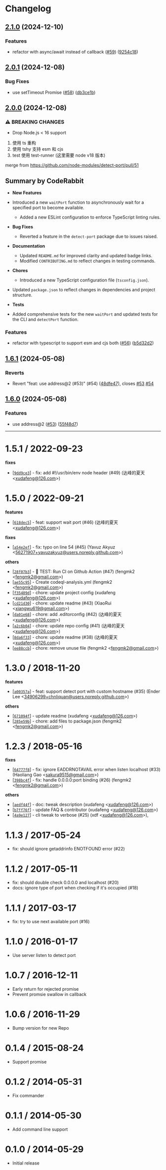 # Changelog

## [2.1.0](https://github.com/node-modules/detect-port/compare/v2.0.1...v2.1.0) (2024-12-10)


### Features

* refactor with async/await instead of callback ([#59](https://github.com/node-modules/detect-port/issues/59)) ([9254c18](https://github.com/node-modules/detect-port/commit/9254c18015498bea3617a609c13b8514b440c821))

## [2.0.1](https://github.com/node-modules/detect-port/compare/v2.0.0...v2.0.1) (2024-12-08)


### Bug Fixes

* use setTimeout Promise ([#58](https://github.com/node-modules/detect-port/issues/58)) ([db3ce1b](https://github.com/node-modules/detect-port/commit/db3ce1bd7c29bb5e6fcb60de1bccec0ef61d306f))

## [2.0.0](https://github.com/node-modules/detect-port/compare/v1.6.1...v2.0.0) (2024-12-08)


### ⚠ BREAKING CHANGES

* Drop Node.js < 16 support

1. 使用 ts 重构
2. 使用 tshy 支持 esm 和 cjs
3. test 使用 test-runner (这里需要 node v18 版本)

merge from https://github.com/node-modules/detect-port/pull/51

<!-- This is an auto-generated comment: release notes by coderabbit.ai
-->
## Summary by CodeRabbit

- **New Features**
- Introduced a new `waitPort` function to asynchronously wait for a
specified port to become available.
	- Added a new ESLint configuration to enforce TypeScript linting rules.

- **Bug Fixes**
	- Reverted a feature in the `detect-port` package due to issues raised.

- **Documentation**
	- Updated `README.md` for improved clarity and updated badge links.
	- Modified `CONTRIBUTING.md` to reflect changes in testing commands.

- **Chores**
	- Introduced a new TypeScript configuration file (`tsconfig.json`).
- Updated `package.json` to reflect changes in dependencies and project
structure.

- **Tests**
- Added comprehensive tests for the new `waitPort` and updated tests for
the CLI and `detectPort` function.
<!-- end of auto-generated comment: release notes by coderabbit.ai -->

### Features

* refactor with typescript to support esm and cjs both ([#56](https://github.com/node-modules/detect-port/issues/56)) ([b5d32d2](https://github.com/node-modules/detect-port/commit/b5d32d2422bd753a87ff2e995514ac41f1c85346))

## [1.6.1](https://github.com/node-modules/detect-port/compare/v1.6.0...v1.6.1) (2024-05-08)


### Reverts

* Revert "feat: use address@2 (#53)" (#54) ([48dfe47](https://github.com/node-modules/detect-port/commit/48dfe47d63f137b05f6a540ccfc0f0fa133a847a)), closes [#53](https://github.com/node-modules/detect-port/issues/53) [#54](https://github.com/node-modules/detect-port/issues/54)

## [1.6.0](https://github.com/node-modules/detect-port/compare/v1.5.1...v1.6.0) (2024-05-08)


### Features

* use address@2 ([#53](https://github.com/node-modules/detect-port/issues/53)) ([55f48d7](https://github.com/node-modules/detect-port/commit/55f48d755f3c8b480d4e4ce1065abc1c8e3c5a19))

---


1.5.1 / 2022-09-23
==================

**fixes**
  * [[`9dd9ce3`](http://github.com/node-modules/detect-port/commit/9dd9ce34b560a434ee3a393f6ddea884691f632f)] - fix: add #!/usr/bin/env node header (#49) (达峰的夏天 <<xudafeng@126.com>>)

1.5.0 / 2022-09-21
==================

**features**
  * [[`618dec5`](http://github.com/node-modules/detect-port/commit/618dec5661d94535800089f9d941f4896825cb69)] - feat: support wait port (#46) (达峰的夏天 <<xudafeng@126.com>>)

**fixes**
  * [[`a54e2ef`](http://github.com/node-modules/detect-port/commit/a54e2ef70e388ed4b0c7a4b79ad88bc91e0f8ae3)] - fix: typo on line 54 (#45) (Yavuz Akyuz <<56271907+yavuzakyuz@users.noreply.github.com>>)

**others**
  * [[`28f07b3`](http://github.com/node-modules/detect-port/commit/28f07b31a7c591cb28b13281246c7f0c64c3dded)] - 🤖 TEST: Run CI on Github Action (#47) (fengmk2 <<fengmk2@gmail.com>>)
  * [[`ae55c95`](http://github.com/node-modules/detect-port/commit/ae55c956ca36749e22c48b8d1a7d98afec2e6a4d)] - Create codeql-analysis.yml (fengmk2 <<fengmk2@gmail.com>>)
  * [[`f35409d`](http://github.com/node-modules/detect-port/commit/f35409d53f9298a60e2c6c1560f42ea182025dd4)] - chore: update project config (xudafeng <<xudafeng@126.com>>)
  * [[`cd21d30`](http://github.com/node-modules/detect-port/commit/cd21d3044db73d1556bf264209c8fd0ee08fa9c4)] - chore: update readme (#43) (XiaoRui <<xiangwu619@gmail.com>>)
  * [[`da01e68`](http://github.com/node-modules/detect-port/commit/da01e68b43952e06430cc42f873e4253d8cba09e)] - chore: add .editorconfig (#42) (达峰的夏天 <<xudafeng@126.com>>)
  * [[`a2c6b04`](http://github.com/node-modules/detect-port/commit/a2c6b043954895cba9cbae369e0d79a337c9d73a)] - chore: update repo config (#41) (达峰的夏天 <<xudafeng@126.com>>)
  * [[`8da6f33`](http://github.com/node-modules/detect-port/commit/8da6f33e10b44cdbcfb9eb5727b0f2117e6929e9)] - chore: update readme (#38) (达峰的夏天 <<xudafeng@126.com>>)
  * [[`ee88ccb`](http://github.com/node-modules/detect-port/commit/ee88ccb9e2a747dc84a30bcfc1cd4c73b64e3ea5)] - chore: remove unuse file (fengmk2 <<fengmk2@gmail.com>>)

1.3.0 / 2018-11-20
==================

**features**
  * [[`a00357a`](http://github.com/node-modules/detect-port/commit/a00357aea32c4f011b7240641cb8da2dfc97b491)] - feat: support detect port with custom hostname (#35) (Ender Lee <<34906299+chnliquan@users.noreply.github.com>>)

**others**
  * [[`671094f`](http://github.com/node-modules/detect-port/commit/671094f3a3660a29a0920d78e39d17f8dead0b7a)] - update readme (xudafeng <<xudafeng@126.com>>)
  * [[`285e59b`](http://github.com/node-modules/detect-port/commit/285e59b0464d670c886007ff5052892393d57314)] - chore: add files to package.json (fengmk2 <<fengmk2@gmail.com>>)

1.2.3 / 2018-05-16
==================

**fixes**
  * [[`64777f8`](http://github.com/node-modules/detect-port/commit/64777f85cc519c9c4c2c84c23d2afed6a916f3c4)] - fix: ignore EADDRNOTAVAIL error when listen localhost (#33) (Haoliang Gao <<sakura9515@gmail.com>>)
  * [[`398bc4f`](http://github.com/node-modules/detect-port/commit/398bc4f65f4d61ddfdc9bf7721118ea1a3bb6289)] - fix: handle 0.0.0.0:port binding (#26) (fengmk2 <<fengmk2@gmail.com>>)

**others**
  * [[`aedf44f`](http://github.com/node-modules/detect-port/commit/aedf44fc3f949de9ec187bdc8ee4d8daf84d6c2b)] - doc: tweak description (xudafeng <<xudafeng@126.com>>)
  * [[`b7ff76f`](http://github.com/node-modules/detect-port/commit/b7ff76f24db3d8d9123cbf396b9032b05a6b7146)] - update FAQ & contributor (xudafeng <<xudafeng@126.com>>)
  * [[`4a9e127`](http://github.com/node-modules/detect-port/commit/4a9e127b6d01bd45d9b689bd931d878aa9b5d397)] - cli tweak to verbose (#25) (xdf <<xudafeng@126.com>>),

1.1.3 / 2017-05-24
==================

  * fix: should ignore getaddrinfo ENOTFOUND error (#22)

1.1.2 / 2017-05-11
==================

  * fix: should double check 0.0.0.0 and localhost (#20)
  * docs: ignore type of port when checking if it's occupied (#18)

# 1.1.1 / 2017-03-17

  * fix: try to use next available port (#16)

# 1.1.0 / 2016-01-17

  * Use server listen to detect port

# 1.0.7 / 2016-12-11

  * Early return for rejected promise
  * Prevent promsie swallow in callback

# 1.0.6 / 2016-11-29

  * Bump version for new Repo

# 0.1.4 / 2015-08-24

  * Support promise

# 0.1.2 / 2014-05-31

  * Fix commander

# 0.1.1 / 2014-05-30

  * Add command line support

# 0.1.0  / 2014-05-29

  * Initial release
